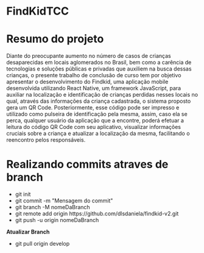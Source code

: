 # FindKidTCC
# Resumo do projeto
<p>
  Diante do preocupante aumento no número de casos de crianças desaparecidas
em locais aglomerados no Brasil, bem como a carência de tecnologias e soluções
públicas e privadas que auxiliem na busca dessas crianças, o presente trabalho de
conclusão de curso tem por objetivo apresentar o desenvolvimento do Findkid, uma
aplicação mobile desenvolvida utilizando React Native, um framework JavaScript, para
auxiliar na localização e identificação de crianças perdidas nesses locais no qual,
através das informações da criança cadastrada, o sistema proposto gera um QR
Code. Posteriormente, esse código pode ser impresso e utilizado como pulseira de
identificação pela mesma, assim, caso ela se perca, qualquer usuário da aplicação que
a encontre, poderá efetuar a leitura do código QR Code com seu aplicativo, visualizar
informações cruciais sobre a criança e atualizar a localização da mesma, facilitando o
reencontro pelos responsáveis.
</p>


# Realizando commits atraves de branch

<ul>
<li>git init</li>
<li>git commit -m "Mensagem do commit"</li>
<li>git branch -M nomeDaBranch</li>
<li>git remote add origin https://github.com/dlsdaniela/findkid-v2.git</li>
<li>git push -u origin nomeDaBranch</li>
</ul>

<b>Atualizar Branch</b>
<ul>
<li>git pull origin develop</li>
</ul>


